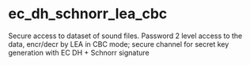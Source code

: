 # ec_dh_schnorr_lea_cbc
Secure access to dataset of sound files. Password 2 level access to the data, encr/decr by LEA in CBC mode; secure channel for secret key generation with EC DH + Schnorr signature 
